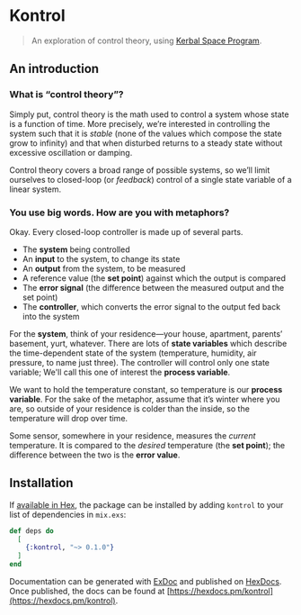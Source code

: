 # Kontrol

> An exploration of control theory, using
> [Kerbal Space Program](https://www.kerbalspaceprogram.com).

## An introduction

### What is “control theory”?

Simply put, control theory is the math used to control a system whose state
is a function of time. More precisely, we’re interested in controlling the system
such that it is _stable_ (none of the values which compose the state grow to
infinity) and that when disturbed returns to a steady state without excessive
oscillation or damping.

Control theory covers a broad range of possible systems, so we’ll limit ourselves
to closed-loop (or _feedback_) control of a single state variable of a linear system.

### You use big words. How are you with metaphors?

Okay. Every closed-loop controller is made up of several parts.

  * The **system** being controlled
  * An **input** to the system, to change its state
  * An **output** from the system, to be measured
  * A reference value (the **set point**) against which the output is compared
  * The **error signal** (the difference between the measured output and the set point)
  * The **controller**, which converts the error signal to the output fed back into the system

For the **system**, think of your residence&mdash;your house, apartment,
parents’ basement, yurt, whatever. There are lots of **state variables** which
describe the time-dependent state of the system (temperature, humidity,
air pressure, to name just three). The controller will control only one state variable;
We'll call this one of interest the **process variable**.

We want to hold the temperature constant, so temperature is our **process variable**.
For the sake of the metaphor, assume that it’s winter where you are, so outside
of your residence is colder than the inside, so the temperature will drop over
time.

Some sensor, somewhere in your residence, measures the _current_ temperature. It is
compared to the _desired_ temperature (the **set point**); the difference between
the two is the **error value**.

## Installation

If [available in Hex](https://hex.pm/docs/publish), the package can be installed
by adding `kontrol` to your list of dependencies in `mix.exs`:

```elixir
def deps do
  [
    {:kontrol, "~> 0.1.0"}
  ]
end
```

Documentation can be generated with [ExDoc](https://github.com/elixir-lang/ex_doc)
and published on [HexDocs](https://hexdocs.pm). Once published, the docs can
be found at [https://hexdocs.pm/kontrol](https://hexdocs.pm/kontrol).
